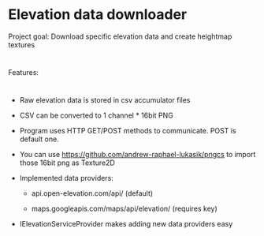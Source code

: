 # Elevation data downloader
Project goal: Download specific elevation data and create heightmap textures
#

Features:
#
- Raw elevation data is stored in csv accumulator files
- CSV can be converted to 1 channel * 16bit PNG
- Program uses HTTP GET/POST methods to communicate. POST is default one.
- You can use https://github.com/andrew-raphael-lukasik/pngcs to import those 16bit png as Texture2D
- Implemented data providers:

    - api.open-elevation.com/api/ (default)
    
    - maps.googleapis.com/maps/api/elevation/ (requires key)
    
- IElevationServiceProvider makes adding new data providers easy 
#
